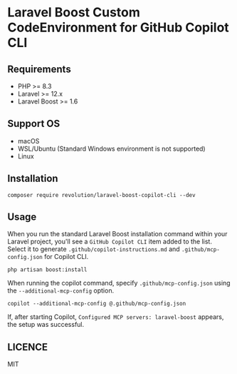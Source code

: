 # Laravel Boost Custom CodeEnvironment for GitHub Copilot CLI

## Requirements
- PHP >= 8.3
- Laravel >= 12.x
- Laravel Boost >= 1.6

## Support OS
- macOS
- WSL/Ubuntu (Standard Windows environment is not supported)
- Linux

## Installation

```shell
composer require revolution/laravel-boost-copilot-cli --dev
```

## Usage

When you run the standard Laravel Boost installation command within your Laravel project, you'll see a `GitHub Copilot CLI` item added to the list. Select it to generate `.github/copilot-instructions.md` and `.github/mcp-config.json` for Copilot CLI.

```shell
php artisan boost:install
```

When running the copilot command, specify `.github/mcp-config.json` using the `--additional-mcp-config` option.

```shell
copilot --additional-mcp-config @.github/mcp-config.json
```

If, after starting Copilot, `Configured MCP servers: laravel-boost` appears, the setup was successful.

## LICENCE
MIT
